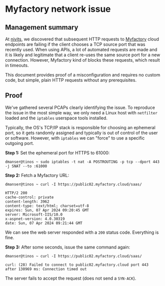 # Myfactory network issue
## Management summary
At [nivits](https://nivits.com), we discovered that subsequent HTTP requests to [Myfactory](https://myfactory.ch) cloud endpoints are failing if the client chooses a TCP source port that was recently used. When using APIs, a lot of automated requests are made and it is likely and legitimate that a client re-uses the same source port for a new connection. However, Myfactory kind of blocks these requests, which result in timeouts.

This document provides proof of a misconfiguration and requires no custom code, but simple, plain HTTP requests without any prerequisites.

## Proof
We've gathered several PCAPs clearly identifying the issue. To reproduce the issue in the most simple way, we only need a Linux host with `netfilter` loaded and the `iptables` userspace tools installed.

Typically, the OS's TCP/IP stack is responsible for choosing an ephemeral port, so it gets randomly assigned and typically is out of control of the user or software. However, with `iptables` we can "force" to use a specific outgoing port.

**Step 1:**
Set the ephemeral port for HTTPS to 61000:

```
dmanser@tinos ~ sudo iptables -t nat -A POSTROUTING -p tcp --dport 443 -j SNAT --to :61000
```

**Step 2:**
Fetch a Myfactory URL:

```
dmanser@tinos ~ curl -I https://public02.myfactory.cloud/saas/

HTTP/2 200
cache-control: private
content-length: 3962
content-type: text/html; charset=utf-8
expires: Sun, 07 Apr 2024 09:20:45 GMT
server: Microsoft-IIS/10.0
x-aspnet-version: 4.0.30319
date: Sun, 07 Apr 2024 09:21:44 GMT
```

We can see the web server responded with a `200` status code. Everything is fine.

**Step 3:**
After some seconds, issue the same command again:

```
dmanser@tinos ~ curl -I https://public02.myfactory.cloud/saas/

curl: (28) Failed to connect to public02.myfactory.cloud port 443 after 130969 ms: Connection timed out
```

The server fails to accept the request (does not send a `SYN-ACK`).